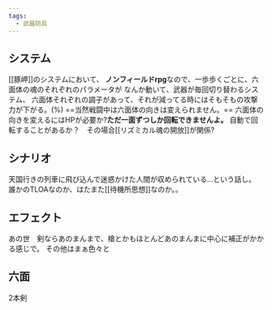 ```yaml
---
tags:
  - 武器防具
---
```

## システム
[[豚岬]]のシステムにおいて、
**ノンフィールドrpg**なので、一歩歩くごとに、六面体の魂のそれぞれのパラメータが
なんか動いて、武器が毎回切り替わるシステム、
六面体それぞれの調子があって、それが減ってる時にはそもそもの攻撃力が下がる。(%)
==当然戦闘中は六面体の向きは変えられません。==
六面体の向きを変えるにはHPが必要か?**ただ一面ずつしか回転できませんよ。**
自動で回転することがあるか？　その場合[[リズミカル魂の開放]]が関係?
## シナリオ
天国行きの列車に飛び込んで迷惑かけた人間が収められている...という話し。
誰かのTLOAなのか、はたまた[[待機所思想]]なのか。。
## エフェクト
あの世　剣ならあのまんまで、槍とかもほとんどあのまんまに中心に補正がかかる感じで。
その他はまぁ色々と

## 六面
2本剣

